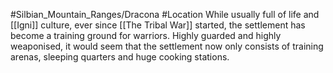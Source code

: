 #Silbian_Mountain_Ranges/Dracona #Location 
While usually full of life and [[Igni]] culture, ever since [[The Tribal War]] started, the settlement has become a training ground for warriors. Highly guarded and highly weaponised, it would seem that the settlement now only consists of training arenas, sleeping quarters and huge cooking stations. 